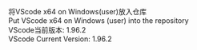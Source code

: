 将VScode x64 on Windows(user)放入仓库 \
Put VScode x64 on Windows (user) into the repository \
VScode当前版本: 1.96.2 \
VScode Current Version: 1.96.2
